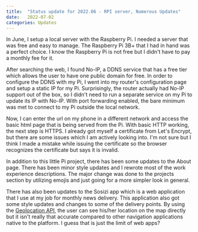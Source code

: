 ```yaml
---
title:  "Status update for 2022.06 - RPI server, Numerous Updates"
date:   2022-07-02
categories: Updates
---
```


In June, I setup a local server with the Raspberry Pi.
I needed a server that was free and easy to manage.
The Raspberry Pi 3B+ that I had in hand was a perfect choice.
I know the Raspberry Pi is not free but I didn't have to pay a monthly fee for it.

After searching the web, I found No-IP, a DDNS service that has a free tier which allows the user to have one public domain for free.
In order to configure the DDNS with my Pi, I went into my router's configuration page and setup a static IP for my Pi.
Surprisingly, the router actually had No-IP support out of the box, so I didn't need to run a separate service on my Pi to update its IP with No-IP.
With port forwarding enabled, the bare minimum was met to connect to my Pi outside the local network.

Now, I can enter the url on my phone in a different network and access the basic html page that is being served from the Pi.
With basic HTTP working, the next step is HTTPS.
I already got myself a certificate from Let's Encrypt, but there are some issues which I am actively looking into.
I'm not sure but I think I made a mistake while issuing the certificate so the browser recognizes the certificate but says it is invalid.

In addition to this little Pi project, there has been some updates to the About page.
There has been minor style updates and I rewrote most of the work experience descriptions.
The major change was done to the projects section by utilizing emojis and just going for a more simpler look in general.

There has also been updates to the Sosizi app which is a web application that I use at my job for monthly news delivery.
This application also got some style updates and changes to some of the delivery points.
By using the [Geolocation API](https://developer.mozilla.org/en-US/docs/Web/API/Geolocation_API), the user can see his/her location on the map directly but it isn't really that accurate compared to other navigation applications native to the platform.
I guess that is just the limit of web apps?
